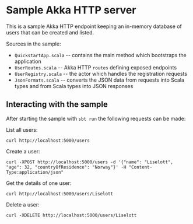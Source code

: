 # Sample Akka HTTP server

This is a sample Akka HTTP endpoint keeping an in-memory database of users that can be created and listed.

Sources in the sample:

* `QuickstartApp.scala` -- contains the main method which bootstraps the application
* `UserRoutes.scala` -- Akka HTTP `routes` defining exposed endpoints
* `UserRegistry.scala` -- the actor which handles the registration requests
* `JsonFormats.scala` -- converts the JSON data from requests into Scala types and from Scala types into JSON responses

## Interacting with the sample

After starting the sample with `sbt run` the following requests can be made:

List all users:

    curl http://localhost:5000/users

Create a user:

    curl -XPOST http://localhost:5000/users -d '{"name": "Liselott", "age": 32, "countryOfResidence": "Norway"}' -H "Content-Type:application/json"

Get the details of one user:

    curl http://localhost:5000/users/Liselott

Delete a user:

    curl -XDELETE http://localhost:5000/users/Liselott